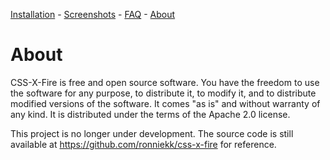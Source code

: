 [Installation](Installation.md) - [Screenshots](Screenshots.md) - [FAQ](FAQ.md) - [About](About.md)

# About #

CSS-X-Fire is free and open source software. You have the freedom to use the software for any purpose, to distribute it, to modify it, and to distribute modified versions of the software. It comes "as is" and without warranty of any kind. It is distributed under the terms of the Apache 2.0 license.

This project is no longer under development. The source code is still available at https://github.com/ronniekk/css-x-fire for reference.